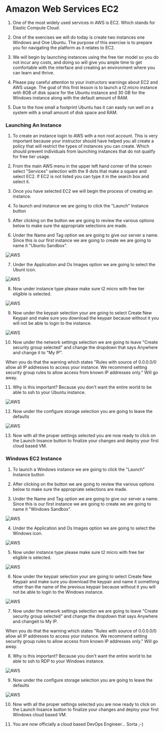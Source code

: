 # Amazon Web Services EC2

1. One of the most widely used services in AWS is EC2. Which stands for Elastic Compute Cloud.

2. One of the exercises we will do today is create two instances one Windows and One Ubuntu. The purpose of this exercise is to prepare you for navigating the platform as it relates to EC2. 

3. We will begin by launching instances using the free tier model so you do not incur any costs, and doing so will give you ample time to get comfortable with the interface and creating an environment where you can learn and thrive.

4. Please pay careful attention to your instructors warnings about EC2 and AWS usage. The goal of this first lesson is to launch a t2.micro instance with 8GB of disk space for the Ubuntu instance and 30 GB for the Windows instance along with the default amount of RAM.

5. Due to the how small a footprint Ubuntu has it can easily run well on a system with a small amount of disk space and RAM.


### Launching An Instance


1. To create an instance login to AWS with a non root account. This is very important because your instructor should have helped you all create a policy that will restrict the types of instances you can create. Which should prevent individuals from launching instances that do not qualify for free tier usage.

2. From the main AWS menu in the upper left hand corner of the screen select "Services" selection with the 9 dots that make a square and select EC2. If EC2 is not listed you can type it in the search box and select it.

3. Once you have selected EC2 we will begin the process of creating an instance.

4. To launch and instance we are going to click the "Launch" Instance button

5. After clicking on the button we are going to review the various options below to make sure the appropriate selections are made.

6. Under the Name and Tag option we are going to give our server a name. Since this is our first instance we are going to create we are going to name it "Ubuntu Sandbox".

![AWS](1-ec2-wizard.png)

7. Under the Application and Os Images option we are going to select the Ubunt icon.

![AWS](2-ec2-wizard.png)

8. Now under instance type please make sure t2 micro with free tier eligible is selected.

![AWS](3-ec2-wizard.png)

9. Now under the keypair selection your are going to select Create New Keypair and make sure you download the keypair because without it you will not be able to login to the instance.

![AWS](4-ec2-wizard.png)

10. Now under the network settings selection we are going to leave "Create security group selected" and change the dropdown that says Anywhere and change it to "My IP".

When you do that the warning which states "Rules with source of 0.0.0.0/0 allow all IP addresses to access your instance. We recommend setting security group rules to allow access from known IP addresses only." Will go away.

11. Why is this important? Because you don't want the entire world to be able to ssh to your Ubuntu instance.

![AWS](5-ec2-wizard.png)

12. Now under the configure storage selection you are going to leave the defaults

![AWS](6-ec2-wizard.png)

13. Now with all the proper settings selected you are now ready to click on the Launch Insance button to finalize your changes and deploy your first cloud based VM.

### Windows EC2 Instance

1. To launch a Windows instance we are going to click the "Launch" Instance button

2. After clicking on the button we are going to review the various options below to make sure the appropriate selections are made.

3. Under the Name and Tag option we are going to give our server a name. Since this is our first instance we are going to create we are going to name it "Windows Sandbox".

![AWS](1-ec2-wizard.png)

4. Under the Application and Os Images option we are going to select the Windows icon.

![AWS](2-ec2-wizard-win.png)

5. Now under instance type please make sure t2 micro with free tier eligible is selected.

![AWS](3-ec2-wizard.png)

6. Now under the keypair selection your are going to select Create New Keypair and make sure you download the keypair and name it something other than the name of the previous keypair because without it you will not be able to login to the Windows instance.

![AWS](4-ec2-wizard.png)

7. Now under the network settings selection we are going to leave "Create security group selected" and change the dropdown that says Anywhere and changeit to My IP. 

When you do that the warning which states "Rules with source of 0.0.0.0/0 allow all IP addresses to access your instance. We recommend setting security group rules to allow access from known IP addresses only." Will go away.

8. Why is this important? Because you don't want the entire world to be able to ssh to RDP to your Windows instance.

![AWS](5-ec2-wizard-win.png)

9. Now under the configure storage selection you are going to leave the defaults

![AWS](6-ec2-wizard-win.png)

10. Now with all the proper settings selected you are now ready to click on the Launch Insance button to finalize your changes and deploy your first Windows cloud based VM.

11. You are now officially a cloud based DevOps Engineer... Sorta ;-)
